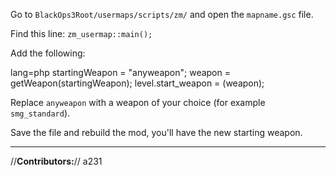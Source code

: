 Go to `BlackOps3Root/usermaps/scripts/zm/` and open the `mapname.gsc` file.

Find this line: `zm_usermap::main();`

Add the following:

lang=php
startingWeapon = "anyweapon";
weapon = getWeapon(startingWeapon);
level.start_weapon = (weapon);

Replace `anyweapon` with a weapon of your choice (for example `smg_standard`).

Save the file and rebuild the mod, you'll have the new starting weapon.

---

//**Contributors:**//
a231